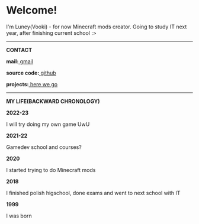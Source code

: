 <h1>Welcome!</h1>
<p>I'm Luney(Vooki) - for now Minecraft mods creator. Going to study IT next year, after finishing current school :></p>

<hr>

<p><b>CONTACT</b></p>
  <p><b>mail:</b><a href="mailto:leafinkek@gmail.com"> gmail</a></p>
  <p><b>source code:</b><a href="https://github.com/Vooki"> github</a></p>
  <p><b>projects:</b><a href="/projects"> here we go</a></p>
  
<hr>
  
<p><b>MY LIFE(BACKWARD CHRONOLOGY)</b></p>
  <p><b>2022-23</b></p>
    <p>I will try doing my own game UwU</p>
  <p><b>2021-22</b></p>
    Gamedev school and courses?
  <p><b>2020</b></p>
    I started trying to do Minecraft mods
  <p><b>2018</b></p>
    I finished polish higschool, done exams and went to next school with IT
  <p><b>1999</b></p>
    I was born
